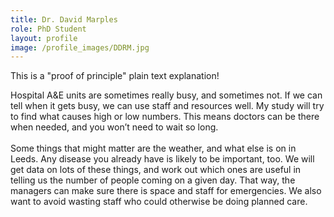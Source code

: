 ```yaml
---
title: Dr. David Marples
role: PhD Student
layout: profile
image: /profile_images/DDRM.jpg
---
```


This is a "proof of principle" plain text explanation!

Hospital A&E units are sometimes really busy, and sometimes not. If we can tell when it gets busy, we can use staff and resources well. My study will try to find what causes high or low numbers. This means doctors can be there when needed, and you won’t need to wait so long.</br></br>
Some things that might matter are the weather, and what else is on in Leeds. Any disease you already have is likely to be important, too. We will get data on lots of these things, and work out which ones are useful in telling us the number of people coming on a given day. That way, the managers can make sure there is space and staff for emergencies. We also want to avoid wasting staff who could otherwise be doing planned care.

